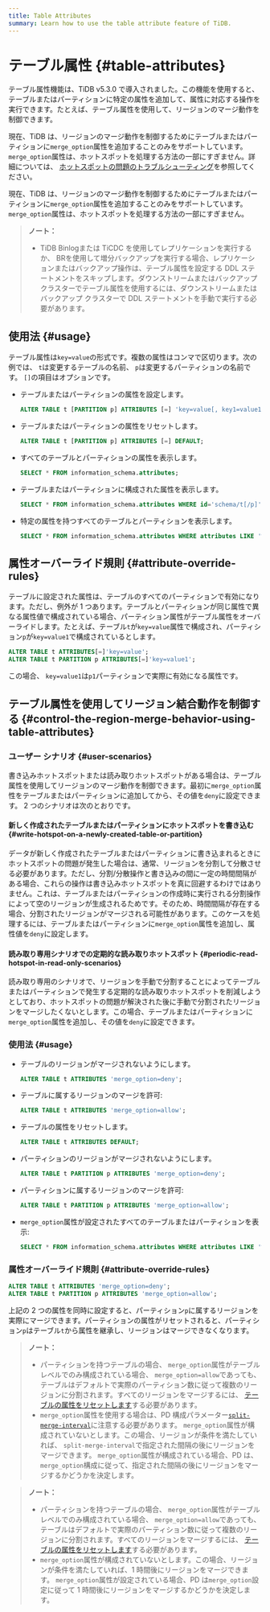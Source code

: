 ```yaml
---
title: Table Attributes
summary: Learn how to use the table attribute feature of TiDB.
---
```


# テーブル属性 {#table-attributes}

テーブル属性機能は、TiDB v5.3.0 で導入されました。この機能を使用すると、テーブルまたはパーティションに特定の属性を追加して、属性に対応する操作を実行できます。たとえば、テーブル属性を使用して、リージョンのマージ動作を制御できます。

<CustomContent platform="tidb">

現在、TiDB は、リージョンのマージ動作を制御するためにテーブルまたはパーティションに`merge_option`属性を追加することのみをサポートしています。 `merge_option`属性は、ホットスポットを処理する方法の一部にすぎません。詳細については、 [ホットスポットの問題のトラブルシューティング](/troubleshoot-hot-spot-issues.md)を参照してください。

</CustomContent>

<CustomContent platform="tidb-cloud">

現在、TiDB は、リージョンのマージ動作を制御するためにテーブルまたはパーティションに`merge_option`属性を追加することのみをサポートしています。 `merge_option`属性は、ホットスポットを処理する方法の一部にすぎません。

</CustomContent>

> **ノート：**
>
> -   TiDB Binlogまたは TiCDC を使用してレプリケーションを実行するか、 BRを使用して増分バックアップを実行する場合、レプリケーションまたはバックアップ操作は、テーブル属性を設定する DDL ステートメントをスキップします。ダウンストリームまたはバックアップ クラスターでテーブル属性を使用するには、ダウンストリームまたはバックアップ クラスターで DDL ステートメントを手動で実行する必要があります。

## 使用法 {#usage}

テーブル属性は`key=value`の形式です。複数の属性はコンマで区切ります。次の例では、 `t`は変更するテーブルの名前、 `p`は変更するパーティションの名前です。 `[]`の項目はオプションです。

-   テーブルまたはパーティションの属性を設定します。

    ```sql
    ALTER TABLE t [PARTITION p] ATTRIBUTES [=] 'key=value[, key1=value1...]';
    ```

-   テーブルまたはパーティションの属性をリセットします。

    ```sql
    ALTER TABLE t [PARTITION p] ATTRIBUTES [=] DEFAULT;
    ```

-   すべてのテーブルとパーティションの属性を表示します。

    ```sql
    SELECT * FROM information_schema.attributes;
    ```

-   テーブルまたはパーティションに構成された属性を表示します。

    ```sql
    SELECT * FROM information_schema.attributes WHERE id='schema/t[/p]';
    ```

-   特定の属性を持つすべてのテーブルとパーティションを表示します。

    ```sql
    SELECT * FROM information_schema.attributes WHERE attributes LIKE '%key%';
    ```

## 属性オーバーライド規則 {#attribute-override-rules}

テーブルに設定された属性は、テーブルのすべてのパーティションで有効になります。ただし、例外が 1 つあります。テーブルとパーティションが同じ属性で異なる属性値で構成されている場合、パーティション属性がテーブル属性をオーバーライドします。たとえば、テーブル`t`が`key=value`属性で構成され、パーティション`p`が`key=value1`で構成されているとします。

```sql
ALTER TABLE t ATTRIBUTES[=]'key=value';
ALTER TABLE t PARTITION p ATTRIBUTES[=]'key=value1';
```

この場合、 `key=value1`は`p1`パーティションで実際に有効になる属性です。

## テーブル属性を使用してリージョン結合動作を制御する {#control-the-region-merge-behavior-using-table-attributes}

### ユーザー シナリオ {#user-scenarios}

書き込みホットスポットまたは読み取りホットスポットがある場合は、テーブル属性を使用してリージョンのマージ動作を制御できます。最初に`merge_option`属性をテーブルまたはパーティションに追加してから、その値を`deny`に設定できます。 2 つのシナリオは次のとおりです。

#### 新しく作成されたテーブルまたはパーティションにホットスポットを書き込む {#write-hotspot-on-a-newly-created-table-or-partition}

データが新しく作成されたテーブルまたはパーティションに書き込まれるときにホットスポットの問題が発生した場合は、通常、リージョンを分割して分散させる必要があります。ただし、分割/分散操作と書き込みの間に一定の時間間隔がある場合、これらの操作は書き込みホットスポットを真に回避するわけではありません。これは、テーブルまたはパーティションの作成時に実行される分割操作によって空のリージョンが生成されるためです。そのため、時間間隔が存在する場合、分割されたリージョンがマージされる可能性があります。このケースを処理するには、テーブルまたはパーティションに`merge_option`属性を追加し、属性値を`deny`に設定します。

#### 読み取り専用シナリオでの定期的な読み取りホットスポット {#periodic-read-hotspot-in-read-only-scenarios}

読み取り専用のシナリオで、リージョンを手動で分割することによってテーブルまたはパーティションで発生する定期的な読み取りホットスポットを削減しようとしており、ホットスポットの問題が解決された後に手動で分割されたリージョンをマージしたくないとします。この場合、テーブルまたはパーティションに`merge_option`属性を追加し、その値を`deny`に設定できます。

### 使用法 {#usage}

-   テーブルのリージョンがマージされないようにします。

    ```sql
    ALTER TABLE t ATTRIBUTES 'merge_option=deny';
    ```

-   テーブルに属するリージョンのマージを許可:

    ```sql
    ALTER TABLE t ATTRIBUTES 'merge_option=allow';
    ```

-   テーブルの属性をリセットします。

    ```sql
    ALTER TABLE t ATTRIBUTES DEFAULT;
    ```

-   パーティションのリージョンがマージされないようにします。

    ```sql
    ALTER TABLE t PARTITION p ATTRIBUTES 'merge_option=deny';
    ```

-   パーティションに属するリージョンのマージを許可:

    ```sql
    ALTER TABLE t PARTITION p ATTRIBUTES 'merge_option=allow';
    ```

-   `merge_option`属性が設定されたすべてのテーブルまたはパーティションを表示:

    ```sql
    SELECT * FROM information_schema.attributes WHERE attributes LIKE '%merge_option%';
    ```

### 属性オーバーライド規則 {#attribute-override-rules}

```sql
ALTER TABLE t ATTRIBUTES 'merge_option=deny';
ALTER TABLE t PARTITION p ATTRIBUTES 'merge_option=allow';
```

上記の 2 つの属性を同時に設定すると、パーティション`p`に属するリージョンを実際にマージできます。パーティションの属性がリセットされると、パーティション`p`はテーブル`t`から属性を継承し、リージョンはマージできなくなります。

<CustomContent platform="tidb">

> **ノート：**
>
> -   パーティションを持つテーブルの場合、 `merge_option`属性がテーブル レベルでのみ構成されている場合、 `merge_option=allow`であっても、テーブルはデフォルトで実際のパーティション数に従って複数のリージョンに分割されます。すべてのリージョンをマージするには、 [テーブルの属性をリセットします](#usage)する必要があります。
> -   `merge_option`属性を使用する場合は、PD 構成パラメーター[`split-merge-interval`](/pd-configuration-file.md#split-merge-interval)に注意する必要があります。 `merge_option`属性が構成されていないとします。この場合、リージョンが条件を満たしていれば、 `split-merge-interval`で指定された間隔の後にリージョンをマージできます。 `merge_option`属性が構成されている場合、PD は、 `merge_option`構成に従って、指定された間隔の後にリージョンをマージするかどうかを決定します。

</CustomContent>

<CustomContent platform="tidb-cloud">

> **ノート：**
>
> -   パーティションを持つテーブルの場合、 `merge_option`属性がテーブル レベルでのみ構成されている場合、 `merge_option=allow`であっても、テーブルはデフォルトで実際のパーティション数に従って複数のリージョンに分割されます。すべてのリージョンをマージするには、 [テーブルの属性をリセットします](#usage)する必要があります。
> -   `merge_option`属性が構成されていないとします。この場合、リージョンが条件を満たしていれば、1 時間後にリージョンをマージできます。 `merge_option`属性が設定されている場合、PD は`merge_option`設定に従って 1 時間後にリージョンをマージするかどうかを決定します。

</CustomContent>

